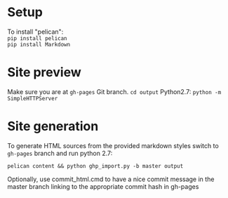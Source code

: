 # Setup

To install "pelican":  
`pip install pelican`  
`pip install Markdown`  

# Site preview

Make sure you are at `gh-pages` Git branch.
`cd output`
Python2.7: `python -m SimpleHTTPServer`

# Site generation

To generate HTML sources from the provided markdown styles switch to `gh-pages` branch and run python 2.7:

`pelican content && python ghp_import.py -b master output`

Optionally, use commit_html.cmd to have a nice commit message in the master branch linking to the appropriate commit hash in gh-pages

